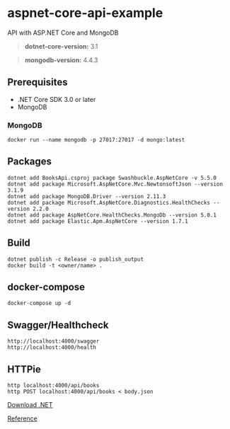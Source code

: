 # aspnet-core-api-example
API with ASP.NET Core and MongoDB

> **dotnet-core-version:** 3.1

> **mongodb-version:** 	4.4.3

## Prerequisites

* .NET Core SDK 3.0 or later
* MongoDB 

### MongoDB

``` 
docker run --name mongodb -p 27017:27017 -d mongo:latest
```

## Packages

```
dotnet add BooksApi.csproj package Swashbuckle.AspNetCore -v 5.5.0
dotnet add package Microsoft.AspNetCore.Mvc.NewtonsoftJson --version 3.1.9
dotnet add package MongoDB.Driver --version 2.11.3
dotnet add package Microsoft.AspNetCore.Diagnostics.HealthChecks --version 2.2.0
dotnet add package AspNetCore.HealthChecks.MongoDb --version 5.0.1
dotnet add package Elastic.Apm.AspNetCore --version 1.7.1
```

## Build

```
dotnet publish -c Release -o publish_output
docker build -t <owner/name> .
```

## docker-compose

```
docker-compose up -d 
```

## Swagger/Healthcheck

```
http://localhost:4000/swagger
http://localhost:4000/health
```

## HTTPie

```
http localhost:4000/api/books
http POST localhost:4000/api/books < body.json

```

[Download .NET](https://dotnet.microsoft.com/download)

[Reference](https://docs.microsoft.com/en-us/aspnet/core/tutorials/first-mongo-app?view=aspnetcore-3.1&tabs=visual-studio-code#test-the-web-api)
